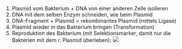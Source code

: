 1. Plasmid vom Bakterium + DNA von einer anderen Zelle isolieren
2. DNA mit dem selben Enzym schneiden, wie beim Plasmid 
3. DNA-Fragment + Plasmid = rekombinantes Plasmid (mittels Ligase)
4. Plasmid wieder in das Bakterium bringen (Transformation)
5. Reproduktion des Bakterium (mit Selektionsmarker, damit nur die Bakterien mit dem r. Plasmid überleben):
![](Pasted%20image%2020240115104251.png)
